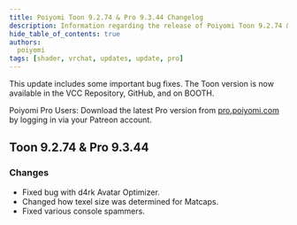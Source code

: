```yaml
---
title: Poiyomi Toon 9.2.74 & Pro 9.3.44 Changelog
description: Information regarding the release of Poiyomi Toon 9.2.74 & Pro 9.3.44
hide_table_of_contents: true
authors:
  poiyomi
tags: [shader, vrchat, updates, update, pro]
---
```


This update includes some important bug fixes. The Toon version is now available in the VCC Repository, GitHub, and on BOOTH.

Poiyomi Pro Users: Download the latest Pro version from [pro.poiyomi.com](https://pro.poiyomi.com) by logging in via your Patreon account.

## Toon 9.2.74 & Pro 9.3.44

### Changes
- Fixed bug with d4rk Avatar Optimizer.
- Changed how texel size was determined for Matcaps.
- Fixed various console spammers.
